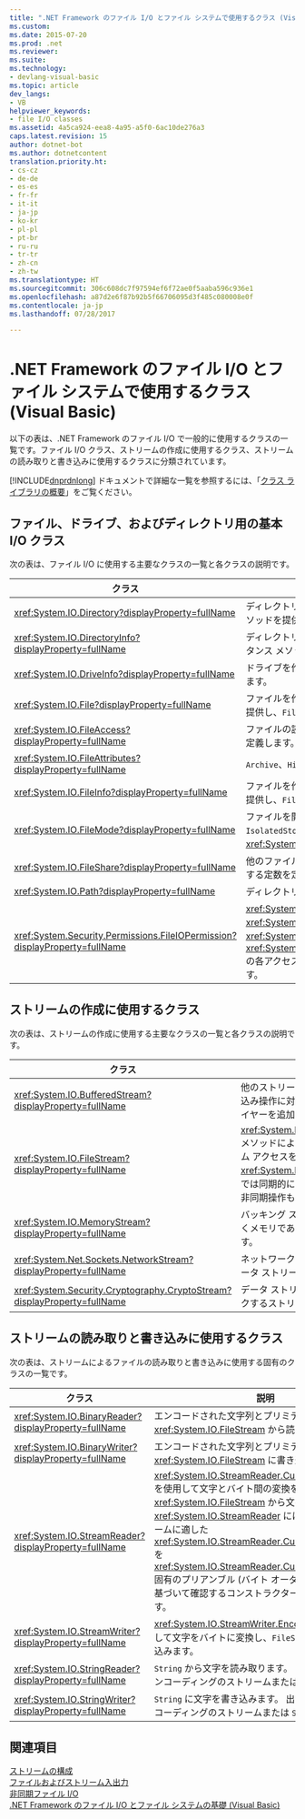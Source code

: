 ```yaml
---
title: ".NET Framework のファイル I/O とファイル システムで使用するクラス (Visual Basic)"
ms.custom: 
ms.date: 2015-07-20
ms.prod: .net
ms.reviewer: 
ms.suite: 
ms.technology:
- devlang-visual-basic
ms.topic: article
dev_langs:
- VB
helpviewer_keywords:
- file I/O classes
ms.assetid: 4a5ca924-eea8-4a95-a5f0-6ac10de276a3
caps.latest.revision: 15
author: dotnet-bot
ms.author: dotnetcontent
translation.priority.ht:
- cs-cz
- de-de
- es-es
- fr-fr
- it-it
- ja-jp
- ko-kr
- pl-pl
- pt-br
- ru-ru
- tr-tr
- zh-cn
- zh-tw
ms.translationtype: HT
ms.sourcegitcommit: 306c608dc7f97594ef6f72ae0f5aaba596c936e1
ms.openlocfilehash: a87d2e6f87b92b5f66706095d3f485c080008e0f
ms.contentlocale: ja-jp
ms.lasthandoff: 07/28/2017

---
```

# <a name="classes-used-in-net-framework-file-io-and-the-file-system-visual-basic"></a>.NET Framework のファイル I/O とファイル システムで使用するクラス (Visual Basic)
以下の表は、.NET Framework のファイル I/O で一般的に使用するクラスの一覧です。ファイル I/O クラス、ストリームの作成に使用するクラス、ストリームの読み取りと書き込みに使用するクラスに分類されています。  
  
 [!INCLUDE[dnprdnlong](~/includes/dnprdnlong-md.md)] ドキュメントで詳細な一覧を参照するには、「[クラス ライブラリの概要](https://msdn.microsoft.com/library/hfa3fa08)」をご覧ください。  
  
## <a name="basic-io-classes-for-files-drives-and-directories"></a>ファイル、ドライブ、およびディレクトリ用の基本 I/O クラス  
 次の表は、ファイル I/O に使用する主要なクラスの一覧と各クラスの説明です。  
  
|クラス|説明|  
|-----------|-----------------|  
|<xref:System.IO.Directory?displayProperty=fullName>|ディレクトリやサブディレクトリを作成、移動、および反復処理するための静的メソッドを提供します。|  
|<xref:System.IO.DirectoryInfo?displayProperty=fullName>|ディレクトリやサブディレクトリを作成、移動、および反復処理するためのインスタンス メソッドを提供します。|  
|<xref:System.IO.DriveInfo?displayProperty=fullName>|ドライブを作成、移動、および反復処理するためのインスタンス メソッドを提供します。|  
|<xref:System.IO.File?displayProperty=fullName>|ファイルを作成、コピー、削除、移動、およびオープンするための静的メソッドを提供し、`FileStream`の作成を支援します。|  
|<xref:System.IO.FileAccess?displayProperty=fullName>|ファイルの読み取り、書き込み、または読み取り/書き込みアクセスのための定数を定義します。|  
|<xref:System.IO.FileAttributes?displayProperty=fullName>|`Archive`、`Hidden`、`ReadOnly` など、ファイルとディレクトリの属性を提供します。|  
|<xref:System.IO.FileInfo?displayProperty=fullName>|ファイルを作成、コピー、削除、移動、およびオープンするための静的メソッドを提供し、`FileStream`の作成を支援します。|  
|<xref:System.IO.FileMode?displayProperty=fullName>|ファイルを開く方法を制御します。 このパラメーターは、`FileStream` と `IsolatedStorageFileStream` の多数のコンストラクター、および <xref:System.IO.File> と <xref:System.IO.FileInfo> の `Open` メソッドで使用します。|  
|<xref:System.IO.FileShare?displayProperty=fullName>|他のファイル ストリームから同一のファイルに対して可能なアクセスの種類を制御する定数を定義します。|  
|<xref:System.IO.Path?displayProperty=fullName>|ディレクトリ文字列を処理するためのメソッドとプロパティを提供します。|  
|<xref:System.Security.Permissions.FileIOPermission?displayProperty=fullName>|<xref:System.Security.Permissions.FileIOPermissionAttribute.Read%2A>、<xref:System.Security.Permissions.FileIOPermissionAttribute.Write%2A>、<xref:System.Security.Permissions.FileIOPermissionAttribute.Append%2A>、<xref:System.Security.Permissions.FileIOPermissionAttribute.PathDiscovery%2A> の各アクセス許可を定義してファイルおよびフォルダーへのアクセスを制御します。|  
  
## <a name="classes-used-to-create-streams"></a>ストリームの作成に使用するクラス  
 次の表は、ストリームの作成に使用する主要なクラスの一覧と各クラスの説明です。  
  
|クラス|説明|  
|-----------|-----------------|  
|<xref:System.IO.BufferedStream?displayProperty=fullName>|他のストリームの読み取りおよび書き込み操作に対してバッファリング レイヤーを追加します。|  
|<xref:System.IO.FileStream?displayProperty=fullName>|<xref:System.IO.FileStream.Seek%2A> メソッドにより、ファイルへのランダム アクセスをサポートします。 <xref:System.IO.FileStream> は、既定では同期的にファイルを開きますが、非同期操作もサポートしています。|  
|<xref:System.IO.MemoryStream?displayProperty=fullName>|バッキング ストアがファイルではなくメモリであるストリームを作成します。|  
|<xref:System.Net.Sockets.NetworkStream?displayProperty=fullName>|ネットワーク アクセスの基になるデータ ストリームを提供します。|  
|<xref:System.Security.Cryptography.CryptoStream?displayProperty=fullName>|データ ストリームを暗号変換にリンクするストリームを定義します。|  
  
## <a name="classes-used-to-read-from-and-write-to-streams"></a>ストリームの読み取りと書き込みに使用するクラス  
 次の表は、ストリームによるファイルの読み取りと書き込みに使用する固有のクラスの一覧です。  
  
|**クラス**|**説明**|  
|---------------|---------------------|  
|<xref:System.IO.BinaryReader?displayProperty=fullName>|エンコードされた文字列とプリミティブ データ型を <xref:System.IO.FileStream> から読み取ります。|  
|<xref:System.IO.BinaryWriter?displayProperty=fullName>|エンコードされた文字列とプリミティブ データ型を <xref:System.IO.FileStream> に書き込みます。|  
|<xref:System.IO.StreamReader?displayProperty=fullName>|<xref:System.IO.StreamReader.CurrentEncoding%2A> を使用して文字とバイト間の変換を行い、<xref:System.IO.FileStream> から文字を読み取ります。 <xref:System.IO.StreamReader> には、指定したストリームに適した <xref:System.IO.StreamReader.CurrentEncoding%2A> を <xref:System.IO.StreamReader.CurrentEncoding%2A> 固有のプリアンブル (バイト オーダー マークなど) に基づいて確認するコンストラクターが用意されています。|  
|<xref:System.IO.StreamWriter?displayProperty=fullName>|<xref:System.IO.StreamWriter.Encoding%2A> を使用して文字をバイトに変換し、`FileStream` に文字を書き込みます。|  
|<xref:System.IO.StringReader?displayProperty=fullName>|`String` から文字を読み取ります。 出力は、任意のエンコーディングのストリームまたは `String` です。|  
|<xref:System.IO.StringWriter?displayProperty=fullName>|`String` に文字を書き込みます。 出力は、任意のエンコーディングのストリームまたは `String` です。|  
  
## <a name="see-also"></a>関連項目  
 [ストリームの構成](https://msdn.microsoft.com/library/e4y2dch9)   
 [ファイルおよびストリーム入出力](https://msdn.microsoft.com/library/k3352a4t)   
 [非同期ファイル I/O](https://msdn.microsoft.com/library/kztecsys)   
 [.NET Framework のファイル I/O とファイル システムの基礎 (Visual Basic)](../../../../visual-basic/developing-apps/programming/drives-directories-files/basics-of-net-framework-file-io-and-the-file-system.md)

